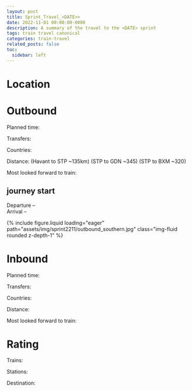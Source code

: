 ```yaml
---
layout: post
title: Sprint_Travel_<DATE>>
date: 2022-11-01 00:00:00-0000
description: A summary of the travel to the <DATE> sprint
tags: train travel canonical
categories: train-travel
related_posts: false
toc:
  sidebar: left
---
```


# Location

<place>

# Outbound <time>

Planned time: 

Transfers: 

Countries: 

Distance: 
(Havant to STP ~135km)
(STP to GDN ~345)
(STP to BXM ~320)

Most looked forward to train: 

## journey start
Departure – <time><br>Arrival <place> – <time>

<swiper-container keyboard="true" navigation="true" pagination="true" pagination-clickable="true" pagination-dynamic-bullets="true" rewind="true">
  <swiper-slide>{% include figure.liquid loading="eager" path="assets/img/sprint2211/outbound_southern.jpg" class="img-fluid rounded z-depth-1" %}</swiper-slide>
</swiper-container>
	
# Inbound <time>

Planned time: 

Transfers: 

Countries: 

Distance: 

Most looked forward to train: 

# Rating

Trains: 

Stations: 

Destination: 
